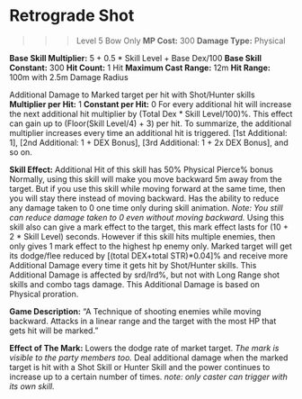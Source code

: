 # __Retrograde Shot__ #
>>> Level 5
Bow Only
**MP Cost:** 300
**Damage Type:** Physical

**Base Skill Multiplier:** 5 + 0.5 * Skill Level + Base Dex/100
**Base Skill Constant:** 300
**Hit Count:** 1 Hit
**Maximum Cast Range:** 12m
**Hit Range:** 100m with 2.5m Damage Radius

Additional Damage to Marked target per hit with Shot/Hunter skills
**Multiplier per Hit:** 1
**Constant per Hit:** 0
For every additional hit will increase the next additional hit multiplier by
(Total Dex * Skill Level/100)%. This effect can gain up to (Floor(Skill Level/4) + 3) per hit.
To summarize, the additional multiplier increases every time an additional hit is triggered.
[1st Additional: 1], [2nd Additional: 1 + DEX Bonus], [3rd Additional: 1 + 2x DEX Bonus], and so on.

**Skill Effect:**
Additional Hit of this skill has 50% Physical Pierce% bonus
Normally, using this skill will make you move backward 5m away from the target. But if you use this skill while moving forward at the same time, then you will stay there instead of moving backward.
Has the ability to reduce any damage taken to 0 one time only during skill animation.
 *Note: You still can reduce damage taken to 0 even without moving backward.*
Using this skill also can give a mark effect to the target, this mark effect lasts for (10 + 2 * Skill Level) seconds. However if this skill hits multiple enemies, then only gives 1 mark effect to the highest hp enemy only.
Marked target will get its dodge/flee reduced by [(total DEX+total STR)*0.04]% and receive more Additional Damage every time it gets hit by Shot/Hunter skills.
This Additional Damage is affected by srd/lrd%, but not with Long Range shot skills and combo tags damage. This Additional Damage is based on Physical proration.

**Game Description:** “A Technique of shooting enemies while moving backward. Attacks in a linear range and the target with the most HP that gets hit will be marked.”

**Effect of The Mark:**
Lowers the dodge rate of market target.
*The mark is visible to the party members too.*
Deal additional damage when the marked target is hit with a Shot Skill or Hunter Skill and the power continues to increase up to a certain number of times. 
*note: only caster can trigger with its own skill.*
